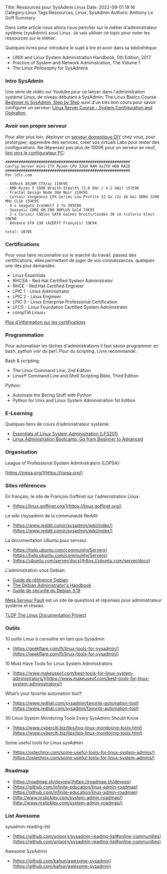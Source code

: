 Title: Ressources pour SysAdmin Linux
Date: 2022-09-01 19:16
Category:Linux
Tags:Ressources, Linux, SysAdmin
Authors: Anthony Le Goff
Summary:

Dans cette article nous allons nous pencher sur le métier d'administrateur système (sysAdmin) sous Linux. Je vais utiliser ce topic pour noter les ressources sur le métier.

Quelques livres pour introduire le sujet à lire et avoir dans sa bibliothèque:

* UNIX and Linux System Administration Handbook, 5th Edition, 2017
* Practice of System and Network Administration, The Volume 1
* The Linux Philosophy for SysAdmins

### Intro SysAdmin
Une série de vidéo sur Youtube pour ce lancer dans l'administration système Linux, de niveau débutant à SysAdmin: The Linux Basics Course: [Beginner to SysAdmin, Step by Step](https://www.youtube.com/watch?v=bju_FdCo42w&list=PLtK75qxsQaMLZSo7KL-PmiRarU7hrpnwK) suivi d'un très bon cours pour savoir configurer un serveur: [Linux Server Course - System Configuration and Opération](https://www.youtube.com/watch?v=WMy3OzvBWc0). 

### Avoir son propre serveur
Pour aller plus loin, déployer un [serveur domestique DIY](https://fr.linuxteaching.com/article/how_to_build_a_server_at_home) chez vous, pour prototyper, apprendre des services, créer vos virtuals Labs pour tester des configurations. Ne dépensez pas plus de 1000€ pour un serveur en neuf, [lien vers le configurateur PC](https://www.ldlc.com/configurateur-pc/):

```
########################################################
Config Server mini-ITX Ryzen CPU 32GO RAM 4x2TO HDD RAID
########################################################
Par ldlc.com

- ASRock A520M-ITX/ac 119€95
- AMD Ryzen 5 5500 Wraith Stealth (3.6 GHz / 4.2 GHz) 157€96
- Fractal Design Node 304 Noir 119€95
- Corsair Vengeance LPX Series Low Profile 32 Go (2x 16 Go) DDR4 3200 MHz CL16 159€95
- 4 x Seagate IronWolf 2 To 395€80
- Seasonic CORE GM-500 80PLUS Gold 74€95
- 2 x Corsair Câbles SATA Gainés Droits/Coudés 30 cm (coloris bleu) 29€90
- Advance GTA 230 (AZERTY Français) 19€94 

total: 1078€
```

### Certifications
Pour vous faire reconnaître sur le marché du travail, passez des certifications, elles permettent de juger de vos connaissances, quelques une des plus demandés:

* Linux Essentials 
* RHCSA - Red Hat Certified System Administrator
* RHCE - Red Hat Certified Engineer
* LPIC 1 - Linux Administrator
* LPIC 2 - Linux Engineer
* LPIC 3 - Linux Enterprise Professional Certification
* LFCS - Linux Foundation Certified System Administrator
* compTIA Linux+

[Plus d'information sur les certifications](https://hackr.io/blog/best-linux-certifications)

### Programmation

Pour automatiser les tâches d'administrations il faut savoir programmer en bash, python voir du perl. Pour du scripting. Livre recommandé:

Bash & scripting:

* The Linux Command Line, 2nd Edition
* Linux® Command Line and Shell Scripting Bible, Third Edition

Python:

* Automate the Boring Stuff with Python
* Python for Unix and Linux System Administration 1st Edition 

### E-Learning

Quelques liens de cours d'administrateur système:

* [Essentials of Linux System Administration (LFS201)](https://training.linuxfoundation.org/training/essentials-of-linux-system-administration/)
* [Linux Administration Bootcamp: Go from Beginner to Advanced](https://www.udemy.com/course/linux-administration-bootcamp/)

### Organisation

League of Professional System Administrators (LOPSA):

[https://lopsa.org/](https://lopsa.org/)

### Sites références

En français, le site de François Goffinet sur l'administration Linux:

* [https://linux.goffinet.org/](https://linux.goffinet.org/)

Le wiki r/sysadmin de la communauté Reddit:

* [https://www.reddit.com/r/sysadmin/wiki/index/](https://www.reddit.com/r/sysadmin/wiki/index/)


La documentation Ubuntu pour serveur:

* [https://help.ubuntu.com/community/Servers](https://help.ubuntu.com/community/Servers)
* [https://ubuntu.com/server/docs](https://ubuntu.com/server/docs)

L'administration sous Debian:

* [Guide de référence Debian](https://www.debian.org/doc/manuals/debian-reference/)
* [The Debian Administrator's Handbook](https://debian-handbook.info/browse/stable/)
* [Guide de sécurité du Debian 3.19](https://www.debian.org/doc/manuals/securing-debian-manual/index.fr.html)

[Meta Serveur Fault](https://meta.serverfault.com/) est un site de questions et réponses pour administrateur système et réseau.

[TLDP The Linux Documentation Project](https://tldp.org/index.html)

### Outils

10 outils Linux à connaître en tant que Sysadmin

* [https://geekflare.com/fr/linux-tools-for-sysadmin/](https://geekflare.com/fr/linux-tools-for-sysadmin/)

10 Must Have Tools for Linux System Administrators

* [https://www.makeuseof.com/best-tools-for-linux-system-administrators/](https://www.makeuseof.com/best-tools-for-linux-system-administrators/)

What’s your favorite automation tool?

* [https://www.redhat.com/sysadmin/favorite-automation-tool](https://www.redhat.com/sysadmin/favorite-automation-tool)

30 Linux System Monitoring Tools Every SysAdmin Should Know

* [https://www.cyberciti.biz/tips/top-linux-monitoring-tools.html](https://www.cyberciti.biz/tips/top-linux-monitoring-tools.html)

Some useful tools for Linux sysAdmin

* [https://ostechnix.com/some-useful-tools-for-linux-system-admins/](https://ostechnix.com/some-useful-tools-for-linux-system-admins/)

### Roadmap

* [https://roadmap.sh/devops](https://roadmap.sh/devops)
* [https://github.com/infinite-education/linux-admin-roadmap](https://github.com/infinite-education/linux-admin-roadmap)
* [http://www.nrstickley.com/system-admin-roadmap/](http://www.nrstickley.com/system-admin-roadmap/)

### List Awesome

sysadmin-reading-list

* [https://github.com/unixorn/sysadmin-reading-list#online-communities](https://github.com/unixorn/sysadmin-reading-list#online-communities)

Awesome SysAdmin

* [https://github.com/kahun/awesome-sysadmin](https://github.com/kahun/awesome-sysadmin)